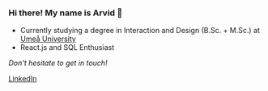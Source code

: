 ### Hi there! My name is Arvid 👋

- Currently studying a degree in Interaction and Design (B.Sc. + M.Sc.) at [Umeå University](https://www.umu.se/)
- React.js and SQL Enthusiast

*Don't hesitate to get in touch!*


[LinkedIn](https://www.linkedin.com/in/arvid-tottie-218b68191/)
